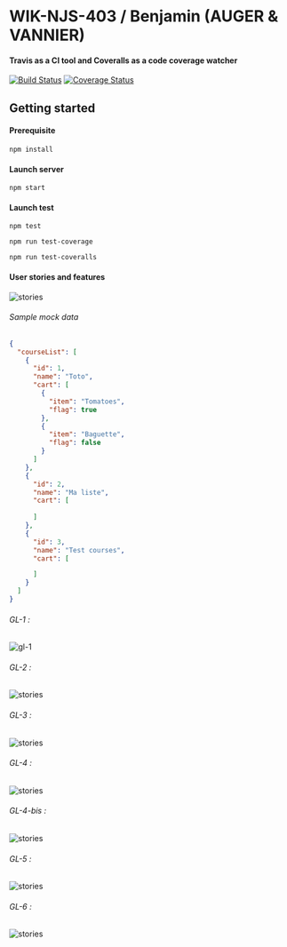 # WIK-NJS-403 / Benjamin (AUGER & VANNIER)

#### Travis as a CI tool and Coveralls as a code coverage watcher
[![Build Status](https://travis-ci.org/BloodMotion/wik-njs-403.png?branch=master)](https://travis-ci.org/BloodMotion/wik-njs-403)
[![Coverage Status](https://coveralls.io/repos/github/BloodMotion/wik-njs-403/badge.svg?branch=master)](https://coveralls.io/github/BloodMotion/wik-njs-403?branch=master)

## Getting started

#### Prerequisite

`npm install`

#### Launch server

`npm start`

#### Launch test

`npm test`

`npm run test-coverage`

`npm run test-coveralls`

#### User stories and features

![stories](https://img15.hostingpics.net/pics/5907504374904.png)

###### Sample mock data
```json
{
  "courseList": [
    {
      "id": 1,
      "name": "Toto",
      "cart": [
        {
          "item": "Tomatoes",
          "flag": true
        },
        {
          "item": "Baguette",
          "flag": false
        }
      ]
    },
    {
      "id": 2,
      "name": "Ma liste",
      "cart": [
        
      ]
    },
    {
      "id": 3,
      "name": "Test courses",
      "cart": [

      ]
    }
  ]
}
```
###### GL-1 :
![gl-1](https://img15.hostingpics.net/pics/810023gl1.png)

###### GL-2 :
![stories](https://img15.hostingpics.net/pics/937226gl2.png)

###### GL-3 :
![stories](https://img15.hostingpics.net/pics/339920gl3.png)

###### GL-4 :
![stories](https://img15.hostingpics.net/pics/274704gl4.png)

###### GL-4-bis :
![stories](https://img15.hostingpics.net/pics/143866gl4bis.png)

###### GL-5 :
![stories](https://img15.hostingpics.net/pics/662651gl5.png)

###### GL-6 :
![stories](https://img15.hostingpics.net/pics/840166gl6.png)

